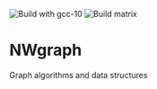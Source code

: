 ![Build with gcc-10](https://github.com/NWmath/NWgr/workflows/Build%20with%20gcc-10/badge.svg)
![Build matrix](https://github.com/NWmath/NWgr/workflows/Build%20matrix/badge.svg)

# NWgraph
Graph algorithms and data structures 
